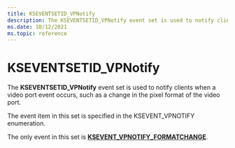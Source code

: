 ```yaml
---
title: KSEVENTSETID_VPNotify
description: The KSEVENTSETID_VPNotify event set is used to notify clients when a video port event occurs.
ms.date: 10/12/2021
ms.topic: reference
---
```


# KSEVENTSETID_VPNotify

The **KSEVENTSETID_VPNotify** event set is used to notify clients when a video port event occurs, such as a change in the pixel format of the video port.

The event item in this set is specified in the KSEVENT_VPNOTIFY enumeration.

The only event in this set is [**KSEVENT_VPNOTIFY_FORMATCHANGE**](ksevent-vpnotify-formatchange.md).
